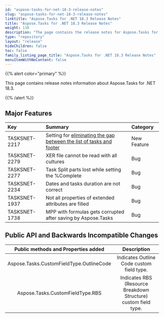 ```yaml
---
id: "aspose-tasks-for-net-18-3-release-notes"
slug: "aspose-tasks-for-net-18-3-release-notes"
linktitle: "Aspose.Tasks for .NET 18.3 Release Notes"
title: "Aspose.Tasks for .NET 18.3 Release Notes"
weight: 110
description: "The page contains the release notes for Aspose.Tasks for .NET 18.3."
type: "repository"
layout: "release"
hideChildren: false
toc: false
family_listing_page_title: "Aspose.Tasks for .NET 18.3 Release Notes"
menuItemWithNoContent: false
---
```


{{% alert color="primary" %}}

This page contains release notes information about Aspose.Tasks for .NET 18.3.

{{% /alert %}}

## **Major Features**

|**Key**|**Summary**|**Category**|
| :- | :- | :- |
|TASKSNET-2217|Setting for [eliminating the gap between the list of tasks and footer](/tasks/net/reduce-gap-between-tasks-list-and-footer/)|New Feature|
|TASKSNET-2279|XER file cannot be read with all cultures|Bug|
|TASKSNET-2277|Task Split parts lost while setting the %Complete|Bug|
|TASKSNET-2234|Dates and tasks duration are not correct|Bug|
|TASKSNET-1937|Not all properties of extended attributes are filled|Bug|
|TASKSNET-1738|MPP with formulas gets corrupted after saving by Aspose.Tasks|Bug|

## **Public API and Backwards Incompatible Changes**

|**Public methods and Properties added**|**Description**|
| :-: | :-: |
|Aspose.Tasks.CustomFieldType.OutlineCode|Indicates Outline Code custom field type.|
|Aspose.Tasks.CustomFieldType.RBS|Indicates RBS (Resource Breakdown Structure) custom field type.|

